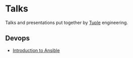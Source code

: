 # Talks

Talks and presentations put together by [Tuple](http://wearetuple.co/) engineering.

## Devops

- [Introduction to Ansible](https://github.com/TupleAustin/talks/tree/master/learn-ansible/)
